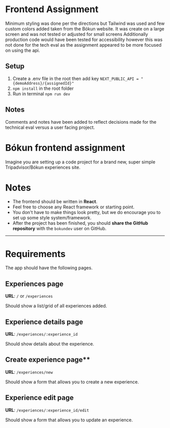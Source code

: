 # Frontend Assignment

Minimum styling was done per the directions but Tailwind was used and few custom colors added taken from the Bókun website. It was create on a large screen and was not tested or adjusted for small screens Additionally production code would have been tested for accessibility however this was not done for the tech eval as the assignment appeared to be more focused on using the api.

## Setup

1. Create a .env file in the root then add key `NEXT_PUBLIC_API = "{demoAddress}/{assignedId}"`
2. `npm install` in the root folder
3. Run in terminal `npm run dev`

## Notes

Comments and notes have been added to reflect decisions made for the technical eval versus a user facing project.

# Bókun frontend assignment

Imagine you are setting up a code project for a brand new, super simple Tripadvisor/Bókun experiences site.

# Notes

- The frontend should be written in **React**.
- Feel free to choose any React framework or starting point.
- You don't have to make things look pretty, but we do encourage you to set up some style system/framework.
- After the project has been finished, you should **share the GitHub repository** with the `bokundev` user on GitHub.

---

# Requirements

The app should have the following pages.

## Experiences page

**URL**: `/` or `/experiences`

Should show a list/grid of all experiences added.

## Experience details page

**URL**: `/experiences/:experience_id`

Should show details about the experience.

## Create experience page\*\*

**URL**: `/experiences/new`

Should show a form that allows you to create a new experience.

## **Experience edit page**

**URL**: `/experiences/:experience_id/edit`

Should show a form that allows you to update an experience.
